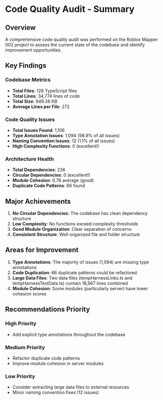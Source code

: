 # Code Quality Audit - Summary

## Overview

A comprehensive code quality audit was performed on the Roblox Mapper 002 project to assess the current state of the codebase and identify improvement opportunities.

## Key Findings

### Codebase Metrics
- **Total Files**: 128 TypeScript files
- **Total Lines**: 34,774 lines of code
- **Total Size**: 949.38 KB
- **Average Lines per File**: 272

### Code Quality Issues
- **Total Issues Found**: 1,106
- **Type Annotation Issues**: 1,094 (98.9% of all issues)
- **Naming Convention Issues**: 12 (1.1% of all issues)
- **High Complexity Functions**: 0 (excellent!)

### Architecture Health
- **Total Dependencies**: 236
- **Circular Dependencies**: 0 (excellent!)
- **Module Cohesion**: 0.78 average (good)
- **Duplicate Code Patterns**: 66 found

## Major Achievements

1. **No Circular Dependencies**: The codebase has clean dependency structure
2. **Low Complexity**: No functions exceed complexity thresholds
3. **Good Module Organization**: Clear separation of concerns
4. **Consistent Structure**: Well-organized file and folder structure

## Areas for Improvement

1. **Type Annotations**: The majority of issues (1,094) are missing type annotations
2. **Code Duplication**: 66 duplicate patterns could be refactored
3. **Large Data Files**: Two data files (tempHarnessLinks.ts and tempHarnessTestData.ts) contain 18,667 lines combined
4. **Module Cohesion**: Some modules (particularly server) have lower cohesion scores

## Recommendations Priority

### High Priority
- Add explicit type annotations throughout the codebase

### Medium Priority
- Refactor duplicate code patterns
- Improve module cohesion in server modules

### Low Priority
- Consider extracting large data files to external resources
- Minor naming convention fixes (12 issues)